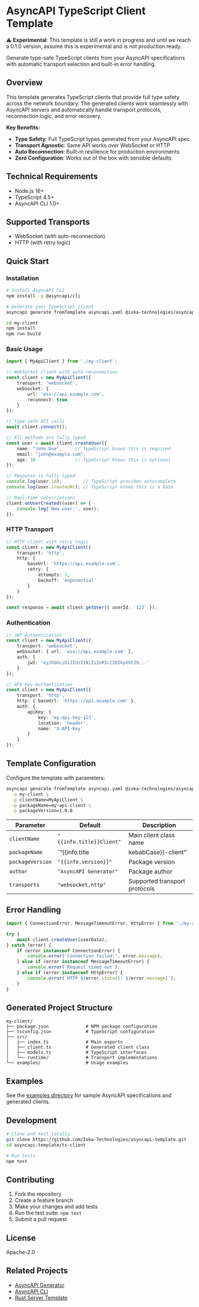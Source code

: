 # AsyncAPI TypeScript Client Template

⚠️ **Experimental**: This template is still a work in progress and until we reach a 0.1.0 version, assume this is experimental and is not production ready.

Generate type-safe TypeScript clients from your AsyncAPI specifications with automatic transport selection and built-in error handling.

## Overview

This template generates TypeScript clients that provide full type safety across the network boundary. The generated clients work seamlessly with AsyncAPI servers and automatically handle transport protocols, reconnection logic, and error recovery.

**Key Benefits:**

- **Type Safety**: Full TypeScript types generated from your AsyncAPI spec
- **Transport Agnostic**: Same API works over WebSocket or HTTP
- **Auto Reconnection**: Built-in resilience for production environments
- **Zero Configuration**: Works out of the box with sensible defaults

## Technical Requirements

- Node.js 16+
- TypeScript 4.5+
- AsyncAPI CLI 1.0+

## Supported Transports

- WebSocket (with auto-reconnection)
- HTTP (with retry logic)

## Quick Start

### Installation

```bash
# Install AsyncAPI CLI
npm install -g @asyncapi/cli

# Generate your TypeScript client
asyncapi generate fromTemplate asyncapi.yaml @ioka-technologies/asyncapi-ts-client-template -o my-client

cd my-client
npm install
npm run build
```

### Basic Usage

```typescript
import { MyApiClient } from './my-client';

// WebSocket client with auto-reconnection
const client = new MyApiClient({
    transport: 'websocket',
    websocket: {
        url: 'wss://api.example.com',
        reconnect: true
    }
});

// Type-safe API calls
await client.connect();

// All methods are fully typed
const user = await client.createUser({
    name: "John Doe",     // TypeScript knows this is required
    email: "john@example.com",
    age: 30               // TypeScript knows this is optional
});

// Response is fully typed
console.log(user.id);        // TypeScript provides autocomplete
console.log(user.createdAt); // TypeScript knows this is a Date

// Real-time subscriptions
client.onUserCreated((user) => {
    console.log('New user:', user);
});
```

### HTTP Transport

```typescript
// HTTP client with retry logic
const client = new MyApiClient({
    transport: 'http',
    http: {
        baseUrl: 'https://api.example.com',
        retry: {
            attempts: 3,
            backoff: 'exponential'
        }
    }
});

const response = await client.getUser({ userId: '123' });
```

### Authentication

```typescript
// JWT Authentication
const client = new MyApiClient({
    transport: 'websocket',
    websocket: { url: 'wss://api.example.com' },
    auth: {
        jwt: 'eyJhbGciOiJIUzI1NiIsInR5cCI6IkpXVCJ9...'
    }
});

// API Key Authentication
const client = new MyApiClient({
    transport: 'http',
    http: { baseUrl: 'https://api.example.com' },
    auth: {
        apiKey: {
            key: 'my-api-key-123',
            location: 'header',
            name: 'X-API-Key'
        }
    }
});
```

## Template Configuration

Configure the template with parameters:

```bash
asyncapi generate fromTemplate asyncapi.yaml @ioka-technologies/asyncapi-ts-client-template \
  -o my-client \
  -p clientName=MyApiClient \
  -p packageName=my-api-client \
  -p packageVersion=1.0.0
```

| Parameter | Default | Description |
|-----------|---------|-------------|
| `clientName` | `"{{info.title}}Client"` | Main client class name |
| `packageName` | `"{{info.title | kebabCase}}-client"` | NPM package name |
| `packageVersion` | `"{{info.version}}"` | Package version |
| `author` | `"AsyncAPI Generator"` | Package author |
| `transports` | `"websocket,http"` | Supported transport protocols |

## Error Handling

```typescript
import { ConnectionError, MessageTimeoutError, HttpError } from './my-client';

try {
    await client.createUser(userData);
} catch (error) {
    if (error instanceof ConnectionError) {
        console.error('Connection failed:', error.message);
    } else if (error instanceof MessageTimeoutError) {
        console.error('Request timed out');
    } else if (error instanceof HttpError) {
        console.error(`HTTP ${error.status}: ${error.message}`);
    }
}
```

## Generated Project Structure

```
my-client/
├── package.json              # NPM package configuration
├── tsconfig.json             # TypeScript configuration
├── src/
│   ├── index.ts              # Main exports
│   ├── client.ts             # Generated client class
│   ├── models.ts             # TypeScript interfaces
│   └── runtime/              # Transport implementations
└── examples/                 # Usage examples
```

## Examples

See the [examples directory](../examples/) for sample AsyncAPI specifications and generated clients.

## Development

```bash
# Clone and test locally
git clone https://github.com/Ioka-Technologies/asyncapi-template.git
cd asyncapi-template/ts-client

# Run tests
npm test
```

## Contributing

1. Fork the repository
2. Create a feature branch
3. Make your changes and add tests
4. Run the test suite: `npm test`
5. Submit a pull request

## License

Apache-2.0

## Related Projects

- [AsyncAPI Generator](https://github.com/asyncapi/generator)
- [AsyncAPI CLI](https://github.com/asyncapi/cli)
- [Rust Server Template](../rust-server/)
